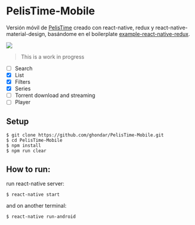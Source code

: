 # PelisTime-Mobile
Versión móvil de [PelisTime](https://github.com/ghondar/PelisTime) creado con react-native, redux y react-native-material-design, basándome en el boilerplate [example-react-native-redux](https://github.com/alinz/example-react-native-redux).

![](https://media.giphy.com/media/3o7ZeQZPpNGHSgyELe/giphy.gif)

> This is a work in progress

- [ ] Search
- [x] List
- [x] Filters
- [x] Series
- [ ] Torrent download and streaming
- [ ] Player

## Setup
```shell
$ git clone https://github.com/ghondar/PelisTime-Mobile.git
$ cd PelisTime-Mobile
$ npm install
$ npm run clear
```
## How to run:

run react-native server:

```shell
$ react-native start
```

and on another terminal:

```shell
$ react-native run-android
```
